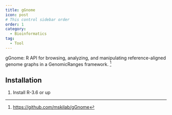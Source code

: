 ```yaml
---
title: gGnome
icon: post
# This control sidebar order
order: 1
category:
  - Bioinformatics
tag:
  - Tool
---
```


gGnome: R API for browsing, analyzing, and manipulating reference-aligned genome graphs in a GenomicRanges framework. [^github]

## Installation
1. Install R-3.6 or up



[^github]:https://github.com/mskilab/gGnome
[^tutorial]:http://mskilab.com/gGnome/tutorial.html